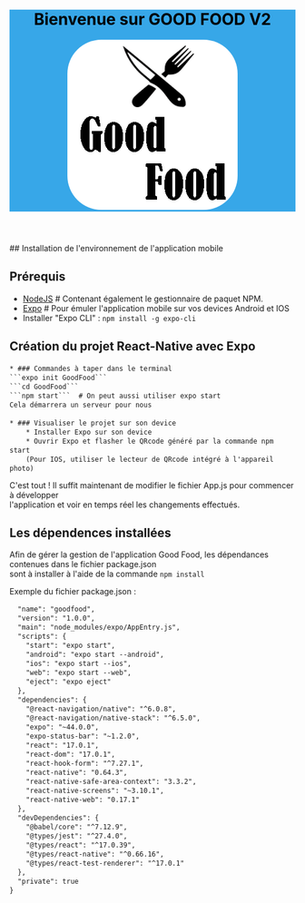 <header style="background-color:#37a7e8;">
    <div style="text-align:center;">
        <h1 style="color:black">Bienvenue sur GOOD FOOD V2</h1>
        <img style="border-radius:20%" src="img/logo-Good-Food.png" alt="" />
    </div>
</header>
## Installation de l'environnement de l'application mobile

## Prérequis
* [NodeJS](https://nodejs.org/en/) # Contenant également le gestionnaire de paquet NPM.
* [Expo](https://play.google.com/store/apps/details?id=host.exp.exponent&hl=fr&gl=US) # Pour émuler l'application mobile sur vos devices Android et IOS
* Installer "Expo CLI" : ```npm install -g expo-cli```

## Création du projet React-Native avec Expo

    * ### Commandes à taper dans le terminal
    ```expo init GoodFood```  
    ```cd GoodFood```  
    ```npm start```  # On peut aussi utiliser expo start  
    Cela démarrera un serveur pour nous

    * ### Visualiser le projet sur son device
        * Installer Expo sur son device
        * Ouvrir Expo et flasher le QRcode généré par la commande npm start  
        (Pour IOS, utiliser le lecteur de QRcode intégré à l'appareil photo) 

C'est tout ! Il suffit maintenant de modifier le fichier App.js pour commencer à développer  
l'application et voir en temps réel les changements effectués.  

## Les dépendences installées
Afin de gérer la gestion de l'application Good Food, les dépendances contenues dans le fichier package.json  
sont à installer à l'aide de la commande ```npm install```

Exemple du fichier package.json :  
```{
  "name": "goodfood",
  "version": "1.0.0",
  "main": "node_modules/expo/AppEntry.js",
  "scripts": {
    "start": "expo start",
    "android": "expo start --android",
    "ios": "expo start --ios",
    "web": "expo start --web",
    "eject": "expo eject"
  },
  "dependencies": {
    "@react-navigation/native": "^6.0.8",
    "@react-navigation/native-stack": "^6.5.0",
    "expo": "~44.0.0",
    "expo-status-bar": "~1.2.0",
    "react": "17.0.1",
    "react-dom": "17.0.1",
    "react-hook-form": "^7.27.1",
    "react-native": "0.64.3",
    "react-native-safe-area-context": "3.3.2",
    "react-native-screens": "~3.10.1",
    "react-native-web": "0.17.1"
  },
  "devDependencies": {
    "@babel/core": "^7.12.9",
    "@types/jest": "^27.4.0",
    "@types/react": "^17.0.39",
    "@types/react-native": "^0.66.16",
    "@types/react-test-renderer": "^17.0.1"
  },
  "private": true
}
``` 
